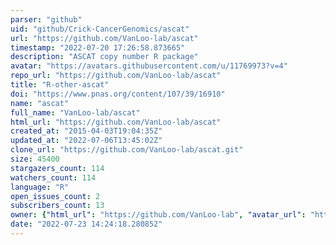 ```yaml
---
parser: "github"
uid: "github/Crick-CancerGenomics/ascat"
url: "https://github.com/VanLoo-lab/ascat"
timestamp: "2022-07-20 17:26:58.873665"
description: "ASCAT copy number R package"
avatar: "https://avatars.githubusercontent.com/u/11769973?v=4"
repo_url: "https://github.com/VanLoo-lab/ascat"
title: "R-other-ascat"
doi: "https://www.pnas.org/content/107/39/16910"
name: "ascat"
full_name: "VanLoo-lab/ascat"
html_url: "https://github.com/VanLoo-lab/ascat"
created_at: "2015-04-03T19:04:35Z"
updated_at: "2022-07-06T13:45:02Z"
clone_url: "https://github.com/VanLoo-lab/ascat.git"
size: 45400
stargazers_count: 114
watchers_count: 114
language: "R"
open_issues_count: 2
subscribers_count: 13
owner: {"html_url": "https://github.com/VanLoo-lab", "avatar_url": "https://avatars.githubusercontent.com/u/11769973?v=4", "login": "VanLoo-lab", "type": "Organization"}
date: "2022-07-23 14:24:18.280852"
---
```

